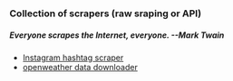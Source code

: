 ### Collection of scrapers (raw sraping or API)
##### *Everyone scrapes the Internet, everyone.  --Mark Twain*
- [Instagram hashtag scraper](insta_scraper)
- [openweather data downloader](openweather_cron)

